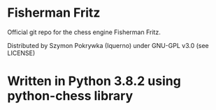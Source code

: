 # Fisherman Fritz
Official git repo for the chess engine Fisherman Fritz.

Distributed by Szymon Pokrywka (Iquerno) under GNU-GPL v3.0 (see LICENSE)

# Written in Python 3.8.2 using python-chess library
